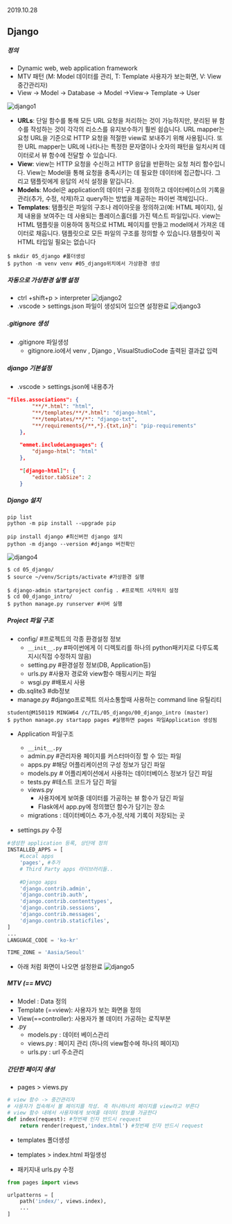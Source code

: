 2019.10.28
## Django
##### 정의
- Dynamic web, web application framework
- MTV 패턴 (M: Model 데이터를 관리, T: Template 사용자가 보는화면, V: View 중간관리자)
- View -> Model -> Database -> Model ->View-> Template -> User

![django1](C:\TIL\md_img\django1.JPG)

- **URLs**: 단일 함수를 통해 모든 URL 요청을 처리하는 것이 가능하지만, 분리된 뷰 함수를 작성하는 것이 각각의 리소스를 유지보수하기 훨씬 쉽습니다. URL mapper는 요청 URL을 기준으로 HTTP 요청을 적절한 view로 보내주기 위해 사용됩니다. 또한 URL mapper는 URL에 나타나는 특정한 문자열이나 숫자의 패턴을 일치시켜 데이터로서 뷰 함수에 전달할 수 있습니다.
- **View**: view는 HTTP 요청을 수신하고 HTTP 응답을 반환하는 요청 처리 함수입니다. View는 Model을 통해 요청을 충족시키는 데 필요한 데이터에 접근합니다. 그리고 탬플릿에게 응답의 서식 설정을 맡깁니다.
- **Models**: Model은 application의 데이터 구조를 정의하고 데이터베이스의 기록을 관리(추가, 수정, 삭제)하고 query하는 방법을 제공하는 파이썬 객체입니다.. 
- **Templates**: 탬플릿은 파일의 구조나 레이아웃을 정의하고(예: HTML 페이지), 실제 내용을 보여주는 데 사용되는 플레이스홀더를 가진 텍스트 파일입니다. view는 HTML 탬플릿을 이용하여 동적으로 HTML 페이지를 만들고 model에서 가져온 데이터로 채웁니다. 탬플릿으로 모든 파일의 구조를 정의할 수 있습니다.탬플릿이 꼭 HTML 타입일 필요는 없습니다
```linux
$ mkdir 05_django #폴더생성
$ python -m venv venv #05_django위치에서 가상환경 생성
```
##### 자동으로 가상환경 실행 설정
- ctrl +shift+p > interpreter
![django2](C:\TIL\md_img\django2.jpg)
- .vscode > settings.json 파일이 생성되어 있으면 설정완료
![django3](C:\TIL\md_img\django3.JPG)
##### .gitignore 생성
- .gitignore 파일생성
    - gitignore.io에서
    venv , Django , VisualStudioCode 출력된 결과값 입력
##### django 기본설정
- .vscode > settings.json에 내용추가
```json
"files.associations": {
        "**/*.html": "html",
        "**/templates/**/*.html": "django-html",
        "**/templates/**/*": "django-txt",
        "**/requirements{/**,*}.{txt,in}": "pip-requirements"
    },
    ​
    "emmet.includeLanguages": {
        "django-html": "html"
    },
    ​
    "[django-html]": {
        "editor.tabSize": 2
    }
```
##### Django 설치
```linux
pip list
python -m pip install --upgrade pip

pip install django #최신버전 django 설치
python -m django --version #django 버전확인
```
![django4](C:\TIL\md_img\django4.JPG)

```linux
$ cd 05_django/
$ source ~/venv/Scripts/activate #가상환경 실행

$ django-admin startproject config . #프로젝트 시작위치 설정
$ cd 00_django_intro/
$ python manage.py runserver #서버 실행
```
##### Project 파일 구조
- config/ #프로젝트의 각종 환경설정 정보
	- `__init__.py` #파이썬에게 이 디렉토리를 하나의 python패키지로 다루도록 지시(직접 수정하지 않음)
	- setting.py #환경설정 정보(DB, Application등)
	- urls.py #사용자 경로와 view함수 매핑시키는 파일
	- wsgi.py #배포시 사용
- db.sqlite3 #db정보
- manage.py #django프로젝트 의사소통할때 사용하는 command line 유틸리티

```linux
student@M150119 MINGW64 /c/TIL/05_django/00_django_intro (master)
$ python manage.py startapp pages #실행하면 pages 파일Application 생성됨
```

- Application 파일구조
	- `__init__.py`
	- admin.py #관리자용 페이지를 커스터마이징 할 수 있는 파일
	- apps.py #해당 어플리케이션의 구성 정보가 담긴 파일
	- models.py # 어플리케이션에서 사용하는 데이터베이스 정보가 담긴  파일
	- tests.py #테스트 코드가 담긴 파일
	- views.py 
		- 사용자에게 보여줄 데이터를 가공하는 뷰 함수가 담긴 파일
		- Flask에서 app.py에 정의했던 함수가 담기는 장소
	- migrations : 데이터베이스 추가,수정,삭제 기록이 저장되는 곳
	
- settings.py 수정
```python
#생성한 application 등록, 상단에 정의
INSTALLED_APPS = [
    #Local apps
    'pages', #추가
    # Third Party apps 라이브러리들..
    
    #Django apps
    'django.contrib.admin',
    'django.contrib.auth',
    'django.contrib.contenttypes',
    'django.contrib.sessions',
    'django.contrib.messages',
    'django.contrib.staticfiles',
]
...
LANGUAGE_CODE = 'ko-kr'

TIME_ZONE = 'Aasia/Seoul'
```
- 아래 처럼 화면이 나오면 설정완료
![django5](C:\TIL\md_img\django5.JPG)

##### MTV (== MVC)

- Model : Data 정의
- Template (==view): 사용자가 보는 화면을 정의
- View(==controller): 사용자가 볼 데이터 가공하는 로직부분
- .py 
	- models.py : 데이터 베이스관리
	- views.py : 페이지 관리 (하나의 view함수에 하나의 페이지)
	- urls.py : url 주소관리

##### 간단한 페이지 생성
- pages > views.py
```python
# view 함수 -> 중간관리자
# 사용자가 접속해서 볼 페이지를 작성. 즉 하나하나의 페이지를 view라고 부른다
# view 함수 내에서 사용자에게 보여줄 데이터 정보를 가공한다
def index(request): #첫번째 인자 반드시 request
    return render(request,'index.html') #첫번째 인자 반드시 request

```
- templates 폴더생성
- templates  > index.html 파일생성

- 패키지내 urls.py 수정
```python
from pages import views

urlpatterns = [
    path('index/', views.index),
    ...
]

```